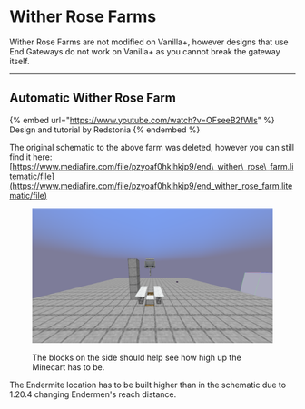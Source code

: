 # Wither Rose Farms

Wither Rose Farms are not modified on Vanilla+, however designs that use End Gateways do not work on Vanilla+ as you cannot break the gateway itself.

***

## Automatic Wither Rose Farm

{% embed url="https://www.youtube.com/watch?v=OFseeB2fWIs" %}
Design and tutorial by Redstonia
{% endembed %}

The original schematic to the above farm was deleted, however you can still find it here:\
[https://www.mediafire.com/file/pzyoaf0hklhkjp9/end\_wither\_rose\_farm.litematic/file](https://www.mediafire.com/file/pzyoaf0hklhkjp9/end_wither_rose_farm.litematic/file)

<figure><img src=".gitbook/assets/image_2025-06-09_173751773.png" alt="" width="563"><figcaption><p>The blocks on the side should help see how high up the Minecart has to be.</p></figcaption></figure>

The Endermite location has to be built higher than in the schematic due to 1.20.4 changing Endermen's reach distance.
